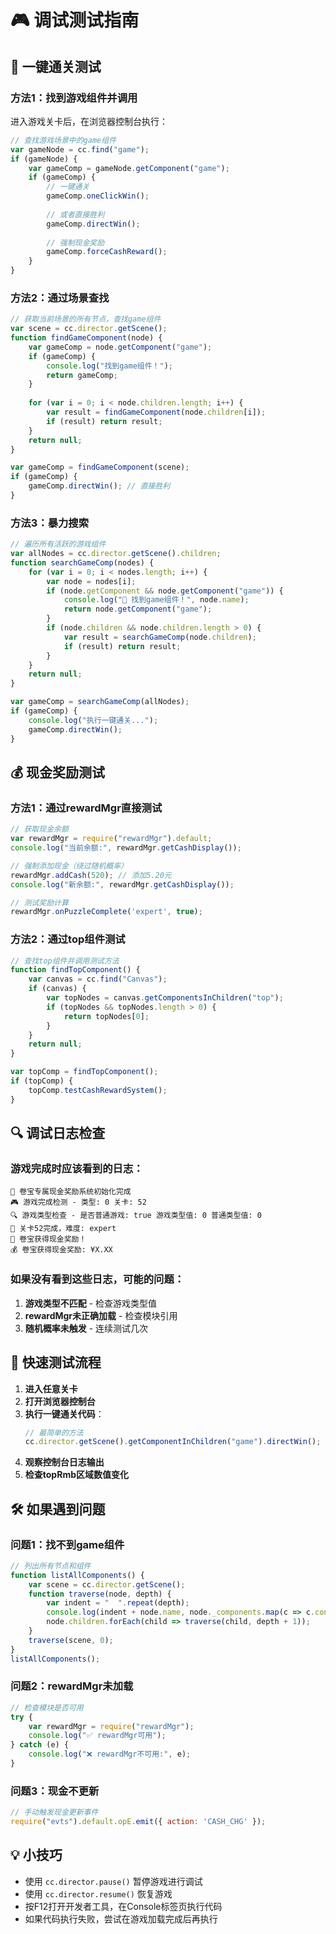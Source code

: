 # 🎮 调试测试指南

## 🚀 一键通关测试

### 方法1：找到游戏组件并调用
进入游戏关卡后，在浏览器控制台执行：

```javascript
// 查找游戏场景中的game组件
var gameNode = cc.find("game");
if (gameNode) {
    var gameComp = gameNode.getComponent("game");
    if (gameComp) {
        // 一键通关
        gameComp.oneClickWin();
        
        // 或者直接胜利
        gameComp.directWin();
        
        // 强制现金奖励
        gameComp.forceCashReward();
    }
}
```

### 方法2：通过场景查找
```javascript
// 获取当前场景的所有节点，查找game组件
var scene = cc.director.getScene();
function findGameComponent(node) {
    var gameComp = node.getComponent("game");
    if (gameComp) {
        console.log("找到game组件！");
        return gameComp;
    }
    
    for (var i = 0; i < node.children.length; i++) {
        var result = findGameComponent(node.children[i]);
        if (result) return result;
    }
    return null;
}

var gameComp = findGameComponent(scene);
if (gameComp) {
    gameComp.directWin(); // 直接胜利
}
```

### 方法3：暴力搜索
```javascript
// 遍历所有活跃的游戏组件
var allNodes = cc.director.getScene().children;
function searchGameComp(nodes) {
    for (var i = 0; i < nodes.length; i++) {
        var node = nodes[i];
        if (node.getComponent && node.getComponent("game")) {
            console.log("🎯 找到game组件！", node.name);
            return node.getComponent("game");
        }
        if (node.children && node.children.length > 0) {
            var result = searchGameComp(node.children);
            if (result) return result;
        }
    }
    return null;
}

var gameComp = searchGameComp(allNodes);
if (gameComp) {
    console.log("执行一键通关...");
    gameComp.directWin();
}
```

## 💰 现金奖励测试

### 方法1：通过rewardMgr直接测试
```javascript
// 获取现金余额
var rewardMgr = require("rewardMgr").default;
console.log("当前余额:", rewardMgr.getCashDisplay());

// 强制添加现金（绕过随机概率）
rewardMgr.addCash(520); // 添加5.20元
console.log("新余额:", rewardMgr.getCashDisplay());

// 测试奖励计算
rewardMgr.onPuzzleComplete('expert', true);
```

### 方法2：通过top组件测试
```javascript
// 查找top组件并调用测试方法
function findTopComponent() {
    var canvas = cc.find("Canvas");
    if (canvas) {
        var topNodes = canvas.getComponentsInChildren("top");
        if (topNodes && topNodes.length > 0) {
            return topNodes[0];
        }
    }
    return null;
}

var topComp = findTopComponent();
if (topComp) {
    topComp.testCashRewardSystem();
}
```

## 🔍 调试日志检查

### 游戏完成时应该看到的日志：
```
💝 卷宝专属现金奖励系统初始化完成
🎮 游戏完成检测 - 类型: 0 关卡: 52
🔍 游戏类型检查 - 是否普通游戏: true 游戏类型值: 0 普通类型值: 0
🎯 关卡52完成，难度: expert
🎉 卷宝获得现金奖励！
💰 卷宝获得现金奖励: ¥X.XX
```

### 如果没有看到这些日志，可能的问题：
1. **游戏类型不匹配** - 检查游戏类型值
2. **rewardMgr未正确加载** - 检查模块引用
3. **随机概率未触发** - 连续测试几次

## 🎯 快速测试流程

1. **进入任意关卡**
2. **打开浏览器控制台**
3. **执行一键通关代码**：
   ```javascript
   // 最简单的方法
   cc.director.getScene().getComponentInChildren("game").directWin();
   ```
4. **观察控制台日志输出**
5. **检查topRmb区域数值变化**

## 🛠️ 如果遇到问题

### 问题1：找不到game组件
```javascript
// 列出所有节点和组件
function listAllComponents() {
    var scene = cc.director.getScene();
    function traverse(node, depth) {
        var indent = "  ".repeat(depth);
        console.log(indent + node.name, node._components.map(c => c.constructor.name));
        node.children.forEach(child => traverse(child, depth + 1));
    }
    traverse(scene, 0);
}
listAllComponents();
```

### 问题2：rewardMgr未加载
```javascript
// 检查模块是否可用
try {
    var rewardMgr = require("rewardMgr");
    console.log("✅ rewardMgr可用");
} catch (e) {
    console.log("❌ rewardMgr不可用:", e);
}
```

### 问题3：现金不更新
```javascript
// 手动触发现金更新事件
require("evts").default.opE.emit({ action: 'CASH_CHG' });
```

## 💡 小技巧

- 使用 `cc.director.pause()` 暂停游戏进行调试
- 使用 `cc.director.resume()` 恢复游戏
- 按F12打开开发者工具，在Console标签页执行代码
- 如果代码执行失败，尝试在游戏加载完成后再执行